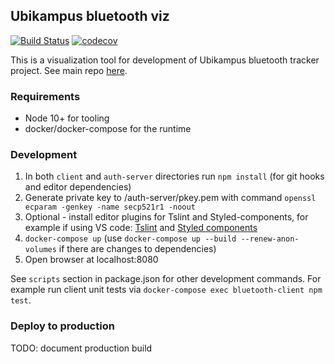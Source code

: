 ## Ubikampus bluetooth viz

[![Build Status](https://travis-ci.org/ubikampus/bluetooth-dev-visualizer.svg?branch=master)](https://travis-ci.org/ubikampus/bluetooth-dev-visualizer)
[![codecov](https://codecov.io/gh/ubikampus/bluetooth-dev-visualizer/branch/master/graph/badge.svg)](https://codecov.io/gh/ubikampus/bluetooth-dev-visualizer)

This is a visualization tool for development of Ubikampus bluetooth tracker
project. See main repo
[here](https://github.com/ubikampus/Bluetooth-location-server).

### Requirements

* Node 10+ for tooling
* docker/docker-compose for the runtime

### Development

1. In both `client` and `auth-server` directories run `npm install` (for git hooks and editor dependencies)
1. Generate private key to /auth-server/pkey.pem with command `openssl ecparam
   -genkey -name secp521r1 -noout`
1. Optional - install editor plugins for Tslint and Styled-components, for
   example if using VS code:
   [Tslint](https://marketplace.visualstudio.com/items?itemName=ms-vscode.vscode-typescript-tslint-plugin)
   and [Styled
   components](https://marketplace.visualstudio.com/items?itemName=jpoissonnier.vscode-styled-components)
1. `docker-compose up` (use `docker-compose up --build --renew-anon-volumes` if
   there are changes to dependencies)
1. Open browser at localhost:8080

See `scripts` section in package.json for other development commands. For
example run client unit tests via `docker-compose exec bluetooth-client npm
test`.

### Deploy to production

TODO: document production build
